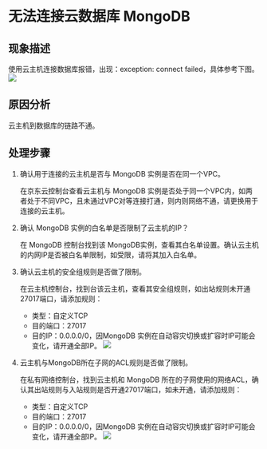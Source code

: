 # 无法连接云数据库 MongoDB

## 现象描述
使用云主机连接数据库报错，出现：exception: connect failed，具体参考下图。
![](https://github.com/jdcloudcom/cn/blob/master/image/mongodb/mongo-027.png)

## 原因分析
云主机到数据库的链路不通。

## 处理步骤

1. 确认用于连接的云主机是否与 MongoDB 实例是否在同一个VPC。

   在京东云控制台查看云主机与 MongoDB 实例是否处于同一个VPC内，如两者处于不同VPC，且未通过VPC对等连接打通，则内则网络不通，请更换用于连接的云主机。

1. 确认 MongoDB 实例的白名单是否限制了云主机的IP？

   在 MongoDB 控制台找到该 MongoDB实例，查看其白名单设置。确认云主机的内网IP是否被白名单限制，如受限，请将其加入白名单。

1. 确认云主机的安全组规则是否做了限制。

   在云主机控制台，找到台该云主机，查看其安全组规则，如出站规则未开通27017端口，请添加规则：
   - 类型：自定义TCP
   - 目的端口：27017
   - 目的IP：0.0.0.0/0，因MongoDB 实例在自动容灾切换或扩容时IP可能会变化，请开通全部IP。
	![](https://github.com/jdcloudcom/cn/blob/master/image/mongodb/mongo-028.png)
	
1. 云主机与MongoDB所在子网的ACL规则是否做了限制。

   在私有网络控制台，找到云主机和 MongoDB 所在的子网使用的网络ACL，确认其出站规则与入站规则是否开通27017端口，如未开通，请添加规则：
   - 类型：自定义TCP
   - 目的端口：27017
   - 目的IP：0.0.0.0/0，因MongoDB 实例在自动容灾切换或扩容时IP可能会变化，请开通全部IP。
   ![](https://github.com/jdcloudcom/cn/blob/master/image/mongodb/mongo-029.png)


